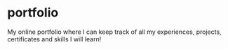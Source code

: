 # portfolio
My online portfolio where I can keep track of all my experiences, projects, certificates and skills I will learn!
